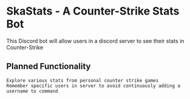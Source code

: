 # SkaStats - A Counter-Strike Stats Bot
This Discord bot will allow users in a discord server to see their stats in Counter-Strike

## Planned Functionality
    Explore various stats from personal counter strike games
    Remember specific users in server to avoid continuously adding a username to command